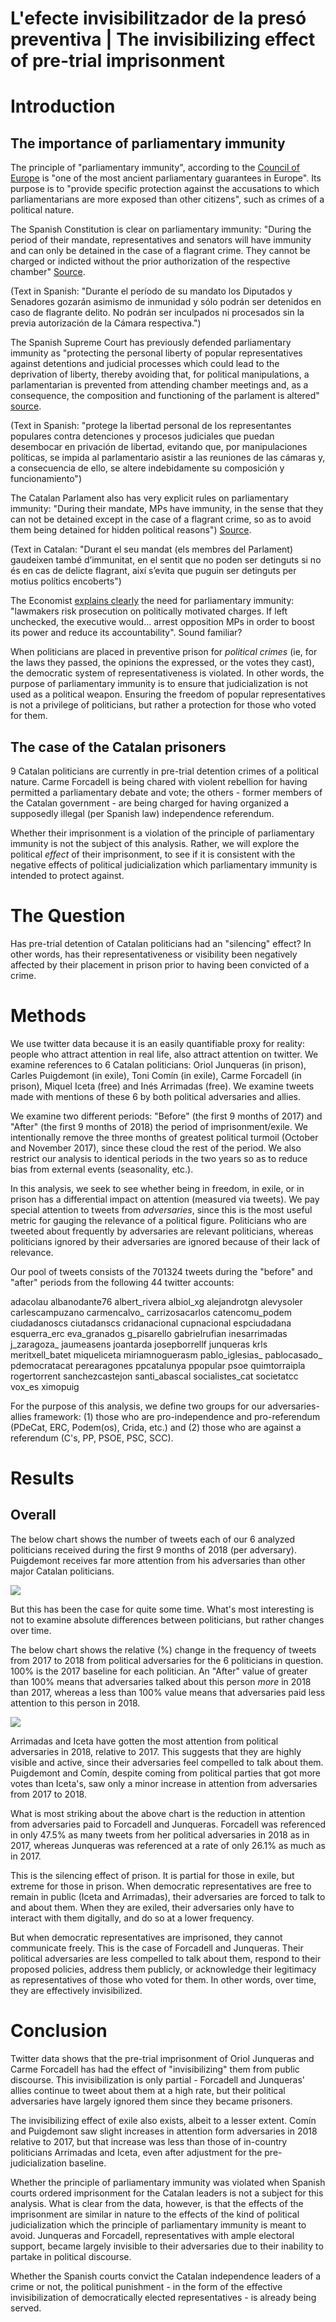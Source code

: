 L'efecte invisibilitzador de la presó preventiva | The invisibilizing effect of pre-trial imprisonment
================

Introduction
============

The importance of parliamentary immunity
----------------------------------------

The principle of "parliamentary immunity", according to the [Council of Europe](https://assembly.coe.int/nw/xml/XRef/X2H-Xref-ViewHTML.asp?FileID=10070&lang=EN) is "one of the most ancient parliamentary guarantees in Europe". Its purpose is to "provide specific protection against the accusations to which parliamentarians are more exposed than other citizens", such as crimes of a political nature.

The Spanish Constitution is clear on parliamentary immunity: "During the period of their mandate, representatives and senators will have immunity and can only be detained in the case of a flagrant crime. They cannot be charged or indicted without the prior authorization of the respective chamber" [Source](http://noticias.juridicas.com/base_datos/Admin/constitucion.t3.html).

(Text in Spanish: "Durante el período de su mandato los Diputados y Senadores gozarán asimismo de inmunidad y sólo podrán ser detenidos en caso de flagrante delito. No podrán ser inculpados ni procesados sin la previa autorización de la Cámara respectiva.")

The Spanish Supreme Court has previously defended parliamentary immunity as "protecting the personal liberty of popular representatives against detentions and judicial processes which could lead to the deprivation of liberty, thereby avoiding that, for political manipulations, a parlamentarian is prevented from attending chamber meetings and, as a consequence, the composition and functioning of the parlament is altered" [source](http://www.congreso.es/consti/constitucion/indice/sinopsis/sinopsis.jsp?art=71&tipo=2).

(Text in Spanish: "protege la libertad personal de los representantes populares contra detenciones y procesos judiciales que puedan desembocar en privación de libertad, evitando que, por manipulaciones políticas, se impida al parlamentario asistir a las reuniones de las cámaras y, a consecuencia de ello, se altere indebidamente su composición y funcionamiento")

The Catalan Parlament also has very explicit rules on parliamentary immunity: "During their mandate, MPs have immunity, in the sense that they can not be detained except in the case of a flagrant crime, so as to avoid them being detained for hidden political reasons") [Source](https://www.parlament.cat/pcat/parlament/els-diputats-del-parlament/).

(Text in Catalan: "Durant el seu mandat (els membres del Parlament) gaudeixen també d’immunitat, en el sentit que no poden ser detinguts si no és en cas de delicte flagrant, així s’evita que puguin ser detinguts per motius polítics encoberts")

The Economist [explains clearly](https://www.economist.com/the-economist-explains/2016/05/26/why-politicians-are-granted-immunity-from-prosecution) the need for parliamentary immunity: "lawmakers risk prosecution on politically motivated charges. If left unchecked, the executive would... arrest opposition MPs in order to boost its power and reduce its accountability". Sound familiar?

When politicians are placed in preventive prison for *political crimes* (ie, for the laws they passed, the opinions the expressed, or the votes they cast), the democratic system of representativeness is violated. In other words, the purpose of parliamentary immunity is to ensure that judicialization is not used as a political weapon. Ensuring the freedom of popular representatives is not a privilege of politicians, but rather a protection for those who voted for them.

The case of the Catalan prisoners
---------------------------------

9 Catalan politicians are currently in pre-trial detention crimes of a political nature. Carme Forcadell is being chared with violent rebellion for having permitted a parliamentary debate and vote; the others - former members of the Catalan government - are being charged for having organized a supposedly illegal (per Spanish law) independence referendum.

Whether their imprisonment is a violation of the principle of parliamentary immunity is not the subject of this analysis. Rather, we will explore the political *effect* of their imprisonment, to see if it is consistent with the negative effects of political judicialization which parliamentary immunity is intended to protect against.

The Question
============

Has pre-trial detention of Catalan politicians had an "silencing" effect? In other words, has their representativeness or visibility been negatively affected by their placement in prison prior to having been convicted of a crime.

Methods
=======

We use twitter data because it is an easily quantifiable proxy for reality: people who attract attention in real life, also attract attention on twitter. We examine references to 6 Catalan politicians: Oriol Junqueras (in prison), Carles Puigdemont (in exile), Toni Comín (in exile), Carme Forcadell (in prison), Miquel Iceta (free) and Inés Arrimadas (free). We examine tweets made with mentions of these 6 by both political adversaries and allies.

We examine two different periods: "Before" (the first 9 months of 2017) and "After" (the first 9 months of 2018) the period of imprisonment/exile. We intentionally remove the three months of greatest political turmoil (October and November 2017), since these cloud the rest of the period. We also restrict our analysis to identical periods in the two years so as to reduce bias from external events (seasonality, etc.).

In this analysis, we seek to see whether being in freedom, in exile, or in prison has a differential impact on attention (measured via tweets). We pay special attention to tweets from *adversaries*, since this is the most useful metric for gauging the relevance of a political figure. Politicians who are tweeted about frequently by adversaries are relevant politicians, whereas politicians ignored by their adversaries are ignored because of their lack of relevance.

Our pool of tweets consists of the 701324 tweets during the "before" and "after" periods from the following 44 twitter accounts:

adacolau
albanodante76
albert\_rivera
albiol\_xg
alejandrotgn
alevysoler
carlescampuzano
carmencalvo\_
carrizosacarlos
catencomu\_podem
ciudadanoscs
ciutadanscs
cridanacional
cupnacional
espciudadana
esquerra\_erc
eva\_granados
g\_pisarello
gabrielrufian
inesarrimadas
j\_zaragoza\_
jaumeasens
joantarda
josepborrellf
junqueras
krls
meritxell\_batet
miqueliceta
miriamnoguerasm
pablo\_iglesias\_
pablocasado\_
pdemocratacat
perearagones
ppcatalunya
ppopular
psoe
quimtorraipla
rogertorrent
sanchezcastejon
santi\_abascal
socialistes\_cat
societatcc
vox\_es
ximopuig

For the purpose of this analysis, we define two groups for our adversaries-allies framework: (1) those who are pro-independence and pro-referendum (PDeCat, ERC, Podem(os), Crida, etc.) and (2) those who are against a referendum (C's, PP, PSOE, PSC, SCC).

Results
=======

Overall
-------

The below chart shows the number of tweets each of our 6 analyzed politicians received during the first 9 months of 2018 (per adversary). Puigdemont receives far more attention from his adversaries than other major Catalan politicians.

![](figures/unnamed-chunk-5-1.png)

But this has been the case for quite some time. What's most interesting is not to examine absolute differences between politicians, but rather changes over time.

The below chart shows the relative (%) change in the frequency of tweets from 2017 to 2018 from political adversaries for the 6 politicians in question. 100% is the 2017 baseline for each politician. An "After" value of greater than 100% means that adversaries talked about this person *more* in 2018 than 2017, whereas a less than 100% value means that adversaries paid less attention to this person in 2018.

![](figures/unnamed-chunk-6-1.png)

Arrimadas and Iceta have gotten the most attention from political adversaries in 2018, relative to 2017. This suggests that they are highly visible and active, since their adversaries feel compelled to talk about them. Puigdemont and Comín, despite coming from political parties that got more votes than Iceta's, saw only a minor increase in attention from adversaries from 2017 to 2018.

What is most striking about the above chart is the reduction in attention from adversaries paid to Forcadell and Junqueras. Forcadell was referenced in only 47.5% as many tweets from her political adversaries in 2018 as in 2017, whereas Junqueras was referenced at a rate of only 26.1% as much as in 2017.

This is the silencing effect of prison. It is partial for those in exile, but extreme for those in prison. When democratic representatives are free to remain in public (Iceta and Arrimadas), their adversaries are forced to talk to and about them. When they are exiled, their adversaries only have to interact with them digitally, and do so at a lower frequency.

But when democratic representatives are imprisoned, they cannot communicate freely. This is the case of Forcadell and Junqueras. Their political adversaries are less compelled to talk about them, respond to their proposed policies, address them publicly, or acknowledge their legitimacy as representatives of those who voted for them. In other words, over time, they are effectively invisibilized.

Conclusion
==========

Twitter data shows that the pre-trial imprisonment of Oriol Junqueras and Carme Forcadell has had the effect of "invisibilizing" them from public discourse. This invisibilization is only partial - Forcadell and Junqueras' allies continue to tweet about them at a high rate, but their political adversaries have largely ignored them since they became prisoners.

The invisibilizing effect of exile also exists, albeit to a lesser extent. Comín and Puigdemont saw slight increases in attention form adversaries in 2018 relative to 2017, but that increase was less than those of in-country politicians Arrimadas and Iceta, even after adjustment for the pre-judicialization baseline.

Whether the principle of parliamentary immunity was violated when Spanish courts ordered imprisonment for the Catalan leaders is not a subject for this analysis. What is clear from the data, however, is that the effects of the imprisonment are similar in nature to the effects of the kind of political judicialization which the principle of parliamentary immunity is meant to avoid. Junqueras and Forcadell, representatives with ample electoral support, became largely invisible to their adversaries due to their inability to partake in political discourse.

Whether the Spanish courts convict the Catalan independence leaders of a crime or not, the political punishment - in the form of the effective invisibilization of democratically elected representatives - is already being served.
